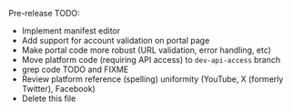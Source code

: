 Pre-release TODO:

* Implement manifest editor
* Add support for account validation on portal page
* Make portal code more robust (URL validation, error handling, etc)
* Move platform code (requiring API access) to `dev-api-access` branch
* grep code TODO and FIXME
* Review platform reference (spelling) uniformity (YouTube, X (formerly Twitter), Facebook)
* Delete this file